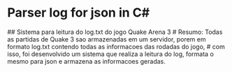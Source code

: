 <h1> Parser log for json in C#</h1>
## Sistema para leitura do log.txt do jogo Quake Arena 3
# Resumo: Todas as partidas de Quake 3 sao armazenadas em um servidor, porem em formato log.txt contendo todas as informacoes das rodadas do jogo,
# com isso, foi desenvolvido um sistema que realiza a leitura do log, formata o mesmo para json e armazena as informacoes geradas.
